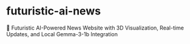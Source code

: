 # futuristic-ai-news
🚀 Futuristic AI-Powered News Website with 3D Visualization, Real-time Updates, and Local Gemma-3-1b Integration
